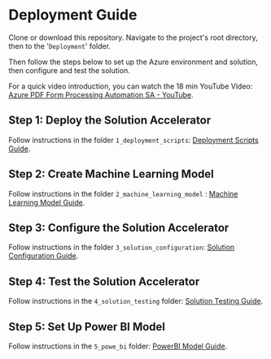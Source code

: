 # Deployment Guide 
Clone or download this repository. Navigate to the project's root directory, then to the '`Deployment`' folder. 

Then follow the steps below to set up the Azure environment and solution, then configure and test the solution. 

For a quick video introduction, you can watch the 18 min YouTube Video: [Azure PDF Form Processing Automation SA - YouTube](https://www.youtube.com/watch?v=2zvoO1jc8CE).

## Step 1: Deploy the Solution Accelerator

Follow instructions in the folder `1_deployment_scripts`: [Deployment Scripts Guide](./1_deployment_scripts/README.md). 

## Step 2: Create Machine Learning Model

Follow instructions in the folder `2_machine_learning_model` : [Machine Learning Model Guide](./2_machine_learning_model/README.md).

## Step 3: Configure the Solution Accelerator 

Follow instructions in the folder `3_solution_configuration`: [Solution Configuration Guide](./3_solution_configuration/README.md).

## Step 4: Test the Solution Accelerator 

Follow instructions in the `4_solution_testing` folder: [Solution Testing Guide](./4_solution_testing/README.md).

## Step 5: Set Up Power BI Model 

Follow instructions in the `5_powe_bi` folder: [PowerBI Model Guide](./5_power_bi/README.md).

